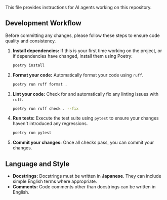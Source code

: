 This file provides instructions for AI agents working on this repository.

## Development Workflow

Before committing any changes, please follow these steps to ensure code quality and consistency.

1.  **Install dependencies:**
    If this is your first time working on the project, or if dependencies have changed, install them using Poetry:
    ```bash
    poetry install
    ```

2.  **Format your code:**
    Automatically format your code using `ruff`.
    ```bash
    poetry run ruff format .
    ```

3.  **Lint your code:**
    Check for and automatically fix any linting issues with `ruff`.
    ```bash
    poetry run ruff check . --fix
    ```

4.  **Run tests:**
    Execute the test suite using `pytest` to ensure your changes haven't introduced any regressions.
    ```bash
    poetry run pytest
    ```

5.  **Commit your changes:**
    Once all checks pass, you can commit your changes.

## Language and Style

*   **Docstrings:** Docstrings must be written in **Japanese**. They can include simple English terms where appropriate.
*   **Comments:** Code comments other than docstrings can be written in English.

